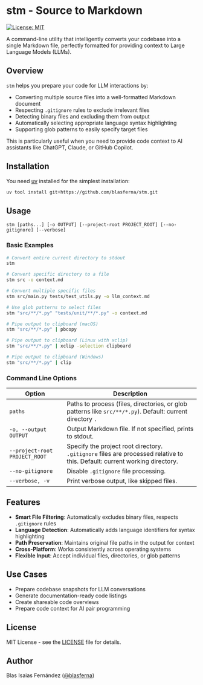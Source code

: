 # stm - Source to Markdown

[![License: MIT](https://img.shields.io/badge/License-MIT-blue.svg)](https://opensource.org/licenses/MIT)

A command-line utility that intelligently converts your codebase into a single Markdown file, perfectly formatted for providing context to Large Language Models (LLMs).

## Overview

`stm` helps you prepare your code for LLM interactions by:

- Converting multiple source files into a well-formatted Markdown document
- Respecting `.gitignore` rules to exclude irrelevant files
- Detecting binary files and excluding them from output
- Automatically selecting appropriate language syntax highlighting
- Supporting glob patterns to easily specify target files

This is particularly useful when you need to provide code context to AI assistants like ChatGPT, Claude, or GitHub Copilot.

## Installation

You need [uv](https://github.com/astral-sh/uv) installed for the simplest installation:

```bash
uv tool install git+https://github.com/blasferna/stm.git
```

## Usage

```
stm [paths...] [-o OUTPUT] [--project-root PROJECT_ROOT] [--no-gitignore] [--verbose]
```

### Basic Examples

```bash
# Convert entire current directory to stdout
stm

# Convert specific directory to a file
stm src -o context.md

# Convert multiple specific files
stm src/main.py tests/test_utils.py -o llm_context.md

# Use glob patterns to select files
stm "src/**/*.py" "tests/unit/**/*.py" -o context.md

# Pipe output to clipboard (macOS)
stm "src/**/*.py" | pbcopy

# Pipe output to clipboard (Linux with xclip)
stm "src/**/*.py" | xclip -selection clipboard

# Pipe output to clipboard (Windows)
stm "src/**/*.py" | clip
```

### Command Line Options

| Option | Description |
|--------|-------------|
| `paths` | Paths to process (files, directories, or glob patterns like `src/**/*.py`). Default: current directory `.` |
| `-o, --output OUTPUT` | Output Markdown file. If not specified, prints to stdout. |
| `--project-root PROJECT_ROOT` | Specify the project root directory. `.gitignore` files are processed relative to this. Default: current working directory. |
| `--no-gitignore` | Disable `.gitignore` file processing. |
| `--verbose, -v` | Print verbose output, like skipped files. |

## Features

- **Smart File Filtering**: Automatically excludes binary files, respects `.gitignore` rules
- **Language Detection**: Automatically adds language identifiers for syntax highlighting
- **Path Preservation**: Maintains original file paths in the output for context
- **Cross-Platform**: Works consistently across operating systems
- **Flexible Input**: Accept individual files, directories, or glob patterns

## Use Cases

- Prepare codebase snapshots for LLM conversations
- Generate documentation-ready code listings
- Create shareable code overviews
- Prepare code context for AI pair programming

## License

MIT License - see the [LICENSE](LICENSE) file for details.

## Author

Blas Isaias Fernández ([@blasferna](https://github.com/blasferna))
